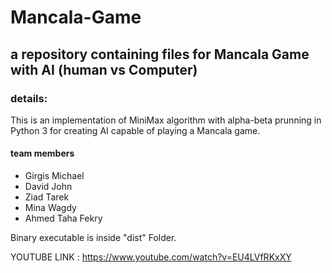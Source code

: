 # Mancala-Game
## a repository containing files for Mancala Game with AI (human vs Computer)
### details: 
This is an implementation of MiniMax algorithm with alpha-beta prunning in Python 3 for creating AI capable of playing a Mancala game. 
#### team members
- Girgis Michael
- David John
- Ziad Tarek
- Mina Wagdy
- Ahmed Taha Fekry

Binary executable is inside "dist" Folder.

YOUTUBE LINK : https://www.youtube.com/watch?v=EU4LVfRKxXY




